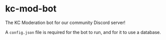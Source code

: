 # kc-mod-bot
The KC Moderation bot for our community Discord server!

A `config.json` file is required for the bot to run, and for it to use a database.
